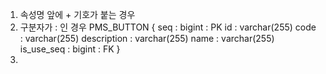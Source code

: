 1. 속성명 앞에 + 기호가 붙는 경우
2. 구분자가 : 인 경우 
   PMS_BUTTON {
        seq : bigint : PK
        id : varchar(255)
        code : varchar(255)
        description : varchar(255)
        name : varchar(255)
        is_use_seq : bigint : FK
    }
3. 
